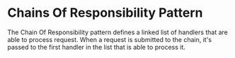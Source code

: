 # Chains Of Responsibility Pattern

The Chain Of Responsibility pattern defines a linked list of handlers that are able to process request.
When a request is submitted to the chain, it's passed to the first handler in the list that is able to process it.